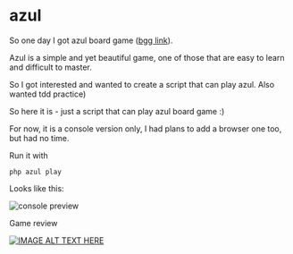 # azul
So one day I got azul board game ([bgg link](https://boardgamegeek.com/boardgame/230802/azul)).

Azul is a simple and yet beautiful game, one of those that are easy to learn and difficult to master.


So I got interested and wanted to create a script that can play azul. Also wanted tdd practice)

So here it is - just a script that can play azul board game :)

For now, it is a console version only, I had plans to add a browser one too, but had no time.

Run it with
```
php azul play
```
Looks like this:

![console preview](https://github.com/annechko/azul/blob/master/assets/preview-console.gif)

Game review

[![IMAGE ALT TEXT HERE](http://img.youtube.com/vi/ykbKYvB5-9g/0.jpg)](http://www.youtube.com/watch?v=ykbKYvB5-9g)